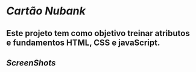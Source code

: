 # *Cartão Nubank*
## Este projeto tem como objetivo treinar atributos e fundamentos HTML, CSS e javaScript.

## _ScreenShots_

![]()

![]()